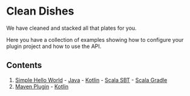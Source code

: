 Clean Dishes
============
We have cleaned and stacked all that plates for you.
 
Here you have a collection of examples showing how to configure your plugin project and how to use the API.

Contents
--------
1. [Simple Hello World][001] - [Java][001 J] - [Kotlin][001 K] - [Scala SBT][001 S SBT] - [Scala Gradle][001 S G]
2. [Maven Plugin][002] - [Kotlin][002 K]
 
[002]: 002%20MavenPlugin
[002 K]: 002%20MavenPlugin/Kotlin

[001]: 001%20Simple%20Hello%20World
[001 J]: 001%20Simple%20Hello%20World/Java
[001 K]: 001%20Simple%20Hello%20World/Kotlin
[001 S SBT]: 001%20Simple%20Hello%20World/Scala/SBT
[001 S G]: 001%20Simple%20Hello%20World/Scala/Gradle

